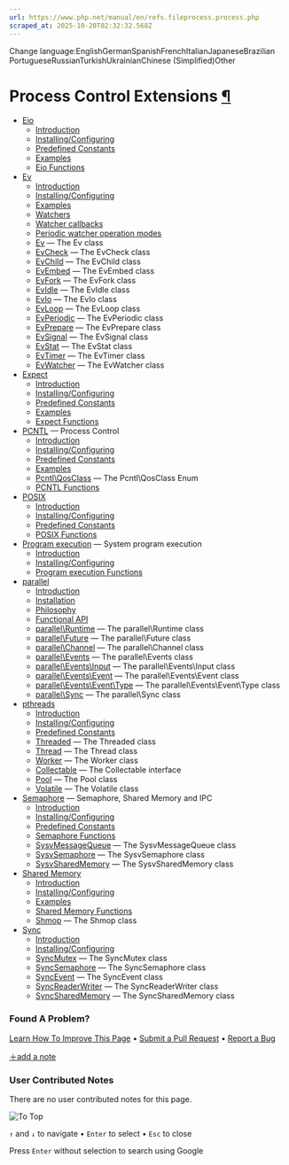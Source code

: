 ```yaml
---
url: https://www.php.net/manual/en/refs.fileprocess.process.php
scraped_at: 2025-10-20T02:32:32.568Z
---
```


Change language:EnglishGermanSpanishFrenchItalianJapaneseBrazilian PortugueseRussianTurkishUkrainianChinese (Simplified)Other

# Process Control Extensions [¶](https://www.php.net/manual/en/refs.fileprocess.process.php\#refs.fileprocess.process)

- [Eio](https://www.php.net/manual/en/book.eio.php)
  - [Introduction](https://www.php.net/manual/en/intro.eio.php)
  - [Installing/Configuring](https://www.php.net/manual/en/eio.setup.php)
  - [Predefined Constants](https://www.php.net/manual/en/eio.constants.php)
  - [Examples](https://www.php.net/manual/en/eio.examples.php)
  - [Eio Functions](https://www.php.net/manual/en/ref.eio.php)
- [Ev](https://www.php.net/manual/en/book.ev.php)
  - [Introduction](https://www.php.net/manual/en/intro.ev.php)
  - [Installing/Configuring](https://www.php.net/manual/en/ev.setup.php)
  - [Examples](https://www.php.net/manual/en/ev.examples.php)
  - [Watchers](https://www.php.net/manual/en/ev.watchers.php)
  - [Watcher callbacks](https://www.php.net/manual/en/ev.watcher-callbacks.php)
  - [Periodic watcher operation modes](https://www.php.net/manual/en/ev.periodic-modes.php)
  - [Ev](https://www.php.net/manual/en/class.ev.php) — The Ev class
  - [EvCheck](https://www.php.net/manual/en/class.evcheck.php) — The EvCheck class
  - [EvChild](https://www.php.net/manual/en/class.evchild.php) — The EvChild class
  - [EvEmbed](https://www.php.net/manual/en/class.evembed.php) — The EvEmbed class
  - [EvFork](https://www.php.net/manual/en/class.evfork.php) — The EvFork class
  - [EvIdle](https://www.php.net/manual/en/class.evidle.php) — The EvIdle class
  - [EvIo](https://www.php.net/manual/en/class.evio.php) — The EvIo class
  - [EvLoop](https://www.php.net/manual/en/class.evloop.php) — The EvLoop class
  - [EvPeriodic](https://www.php.net/manual/en/class.evperiodic.php) — The EvPeriodic class
  - [EvPrepare](https://www.php.net/manual/en/class.evprepare.php) — The EvPrepare class
  - [EvSignal](https://www.php.net/manual/en/class.evsignal.php) — The EvSignal class
  - [EvStat](https://www.php.net/manual/en/class.evstat.php) — The EvStat class
  - [EvTimer](https://www.php.net/manual/en/class.evtimer.php) — The EvTimer class
  - [EvWatcher](https://www.php.net/manual/en/class.evwatcher.php) — The EvWatcher class
- [Expect](https://www.php.net/manual/en/book.expect.php)
  - [Introduction](https://www.php.net/manual/en/intro.expect.php)
  - [Installing/Configuring](https://www.php.net/manual/en/expect.setup.php)
  - [Predefined Constants](https://www.php.net/manual/en/expect.constants.php)
  - [Examples](https://www.php.net/manual/en/expect.examples.php)
  - [Expect Functions](https://www.php.net/manual/en/ref.expect.php)
- [PCNTL](https://www.php.net/manual/en/book.pcntl.php) — Process Control
  - [Introduction](https://www.php.net/manual/en/intro.pcntl.php)
  - [Installing/Configuring](https://www.php.net/manual/en/pcntl.setup.php)
  - [Predefined Constants](https://www.php.net/manual/en/pcntl.constants.php)
  - [Examples](https://www.php.net/manual/en/pcntl.examples.php)
  - [Pcntl\\QosClass](https://www.php.net/manual/en/enum.pcntl-qosclass.php) — The Pcntl\\QosClass Enum
  - [PCNTL Functions](https://www.php.net/manual/en/ref.pcntl.php)
- [POSIX](https://www.php.net/manual/en/book.posix.php)
  - [Introduction](https://www.php.net/manual/en/intro.posix.php)
  - [Installing/Configuring](https://www.php.net/manual/en/posix.setup.php)
  - [Predefined Constants](https://www.php.net/manual/en/posix.constants.php)
  - [POSIX Functions](https://www.php.net/manual/en/ref.posix.php)
- [Program execution](https://www.php.net/manual/en/book.exec.php) — System program execution
  - [Introduction](https://www.php.net/manual/en/intro.exec.php)
  - [Installing/Configuring](https://www.php.net/manual/en/exec.setup.php)
  - [Program execution Functions](https://www.php.net/manual/en/ref.exec.php)
- [parallel](https://www.php.net/manual/en/book.parallel.php)
  - [Introduction](https://www.php.net/manual/en/intro.parallel.php)
  - [Installation](https://www.php.net/manual/en/parallel.setup.php)
  - [Philosophy](https://www.php.net/manual/en/philosophy.parallel.php)
  - [Functional API](https://www.php.net/manual/en/functional.parallel.php)
  - [parallel\\Runtime](https://www.php.net/manual/en/class.parallel-runtime.php) — The parallel\\Runtime class
  - [parallel\\Future](https://www.php.net/manual/en/class.parallel-future.php) — The parallel\\Future class
  - [parallel\\Channel](https://www.php.net/manual/en/class.parallel-channel.php) — The parallel\\Channel class
  - [parallel\\Events](https://www.php.net/manual/en/class.parallel-events.php) — The parallel\\Events class
  - [parallel\\Events\\Input](https://www.php.net/manual/en/class.parallel-events-input.php) — The parallel\\Events\\Input class
  - [parallel\\Events\\Event](https://www.php.net/manual/en/class.parallel-events-event.php) — The parallel\\Events\\Event class
  - [parallel\\Events\\Event\\Type](https://www.php.net/manual/en/class.parallel-events-event-type.php) — The parallel\\Events\\Event\\Type class
  - [parallel\\Sync](https://www.php.net/manual/en/class.parallel-sync.php) — The parallel\\Sync class
- [pthreads](https://www.php.net/manual/en/book.pthreads.php)
  - [Introduction](https://www.php.net/manual/en/intro.pthreads.php)
  - [Installing/Configuring](https://www.php.net/manual/en/pthreads.setup.php)
  - [Predefined Constants](https://www.php.net/manual/en/pthreads.constants.php)
  - [Threaded](https://www.php.net/manual/en/class.threaded.php) — The Threaded class
  - [Thread](https://www.php.net/manual/en/class.thread.php) — The Thread class
  - [Worker](https://www.php.net/manual/en/class.worker.php) — The Worker class
  - [Collectable](https://www.php.net/manual/en/class.collectable.php) — The Collectable interface
  - [Pool](https://www.php.net/manual/en/class.pool.php) — The Pool class
  - [Volatile](https://www.php.net/manual/en/class.volatile.php) — The Volatile class
- [Semaphore](https://www.php.net/manual/en/book.sem.php) — Semaphore, Shared Memory and IPC
  - [Introduction](https://www.php.net/manual/en/intro.sem.php)
  - [Installing/Configuring](https://www.php.net/manual/en/sem.setup.php)
  - [Predefined Constants](https://www.php.net/manual/en/sem.constants.php)
  - [Semaphore Functions](https://www.php.net/manual/en/ref.sem.php)
  - [SysvMessageQueue](https://www.php.net/manual/en/class.sysvmessagequeue.php) — The SysvMessageQueue class
  - [SysvSemaphore](https://www.php.net/manual/en/class.sysvsemaphore.php) — The SysvSemaphore class
  - [SysvSharedMemory](https://www.php.net/manual/en/class.sysvsharedmemory.php) — The SysvSharedMemory class
- [Shared Memory](https://www.php.net/manual/en/book.shmop.php)
  - [Introduction](https://www.php.net/manual/en/intro.shmop.php)
  - [Installing/Configuring](https://www.php.net/manual/en/shmop.setup.php)
  - [Examples](https://www.php.net/manual/en/shmop.examples.php)
  - [Shared Memory Functions](https://www.php.net/manual/en/ref.shmop.php)
  - [Shmop](https://www.php.net/manual/en/class.shmop.php) — The Shmop class
- [Sync](https://www.php.net/manual/en/book.sync.php)
  - [Introduction](https://www.php.net/manual/en/intro.sync.php)
  - [Installing/Configuring](https://www.php.net/manual/en/sync.setup.php)
  - [SyncMutex](https://www.php.net/manual/en/class.syncmutex.php) — The SyncMutex class
  - [SyncSemaphore](https://www.php.net/manual/en/class.syncsemaphore.php) — The SyncSemaphore class
  - [SyncEvent](https://www.php.net/manual/en/class.syncevent.php) — The SyncEvent class
  - [SyncReaderWriter](https://www.php.net/manual/en/class.syncreaderwriter.php) — The SyncReaderWriter class
  - [SyncSharedMemory](https://www.php.net/manual/en/class.syncsharedmemory.php) — The SyncSharedMemory class

### Found A Problem?

[Learn How To Improve This Page](https://github.com/php/doc-base/blob/master/README.md "This will take you to our contribution guidelines on GitHub")
•
[Submit a Pull Request](https://github.com/php/doc-base/blob/master/manual.xml)
•
[Report a Bug](https://github.com/php/doc-en/issues/new?body=From%20manual%20page:%20https:%2F%2Fphp.net%2Frefs.fileprocess.process%0A%0A---)

[＋add a note](https://www.php.net/manual/add-note.php?sect=refs.fileprocess.process&repo=en&redirect=https://www.php.net/manual/en/refs.fileprocess.process.php)

### User Contributed Notes

There are no user contributed notes for this page.

![To Top](https://www.php.net/images/to-top@2x.png)

`↑` and `↓` to navigate •
`Enter` to select •
`Esc` to close


Press `Enter` without
selection to search using Google